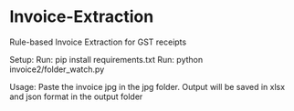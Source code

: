 # Invoice-Extraction
Rule-based Invoice Extraction for GST receipts

Setup:
Run: pip install requirements.txt
Run: python invoice2/folder_watch.py

Usage:
Paste the invoice jpg in the jpg folder.
Output will be saved in xlsx and json format in the output folder
